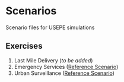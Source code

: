 # Scenarios

Scenario files for USEPE simulations

## Exercises

1. Last Mile Delivery (_to be added_)
2. Emergency Services ([Reference Scenario](scenario/USEPE/exercise_2/reference.geojson))
3. Urban Surveillance ([Reference Scenario](scenario/usepe_e3_ref.scn))
